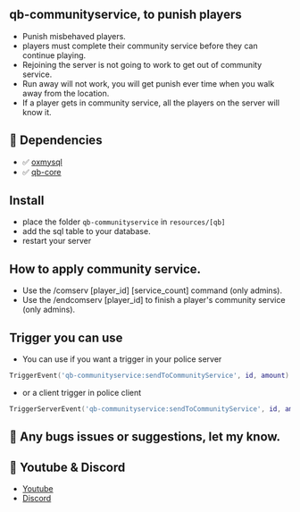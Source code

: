 ## qb-communityservice, to punish players
- Punish misbehaved players.
- players must complete their community service before they can continue playing.
- Rejoining the server is not going to work to get out of community service.
- Run away will not work, you will get punish ever time when you walk away from the location.
- If a player gets in community service, all the players on the server will know it.

## 💪 Dependencies
- ✅ [oxmysql](https://github.com/overextended/oxmysql/releases/tag/v1.9.3)
- ✅ [qb-core](https://github.com/qbcore-framework/qb-core)

## Install
- place the folder `qb-communityservice` in `resources/[qb]`
- add the sql table to your database.
- restart your server

## How to apply community service.
- Use the /comserv [player_id] [service_count] command (only admins).
- Use the /endcomserv [player_id] to finish a player's community service (only admins).



## Trigger you can use
- You can use if you want a trigger in your police server 
```lua
TriggerEvent('qb-communityservice:sendToCommunityService', id, amount)
```
- or a client trigger in police client
```lua
TriggerServerEvent('qb-communityservice:sendToCommunityService', id, amount)
```

## 🐞 Any bugs issues or suggestions, let my know.

## 🙈 Youtube & Discord
- [Youtube](https://www.youtube.com/channel/UC6431XeIqHjswry5OYtim0A)
- [Discord](https://discord.gg/cEMSeE9dgS)
